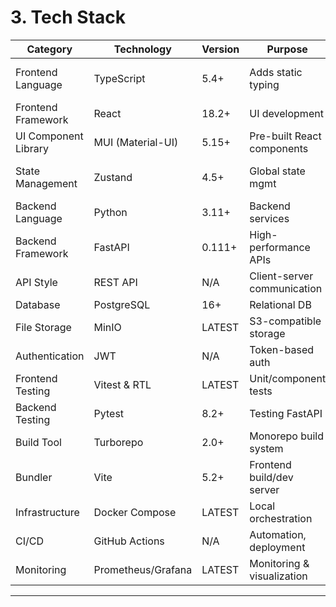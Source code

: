 # 3. Tech Stack

| Category             | Technology       | Version | Purpose                           | Rationale |
|----------------------|------------------|---------|-----------------------------------|-----------|
| Frontend Language    | TypeScript       | 5.4+    | Adds static typing                | Improves code quality |
| Frontend Framework   | React            | 18.2+   | UI development                    | Large ecosystem |
| UI Component Library | MUI (Material-UI)| 5.15+   | Pre-built React components        | Faster UI dev |
| State Management     | Zustand          | 4.5+    | Global state mgmt                 | Simple, avoids Redux |
| Backend Language     | Python           | 3.11+   | Backend services                  | Flexible |
| Backend Framework    | FastAPI          | 0.111+  | High-performance APIs             | Modern, fast |
| API Style            | REST API         | N/A     | Client-server communication       | Well understood |
| Database             | PostgreSQL       | 16+     | Relational DB                     | Reliable |
| File Storage         | MinIO            | LATEST  | S3-compatible storage             | Self-hosted |
| Authentication       | JWT              | N/A     | Token-based auth                  | Stateless standard |
| Frontend Testing     | Vitest & RTL     | LATEST  | Unit/component tests              | Fast for React |
| Backend Testing      | Pytest           | 8.2+    | Testing FastAPI                   | Flexible |
| Build Tool           | Turborepo        | 2.0+    | Monorepo build system             | Optimizes builds |
| Bundler              | Vite             | 5.2+    | Frontend build/dev server         | Fast dev |
| Infrastructure       | Docker Compose   | LATEST  | Local orchestration               | Simplifies |
| CI/CD                | GitHub Actions   | N/A     | Automation, deployment            | Integrated |
| Monitoring           | Prometheus/Grafana| LATEST | Monitoring & visualization        | Specified in brief |

---

